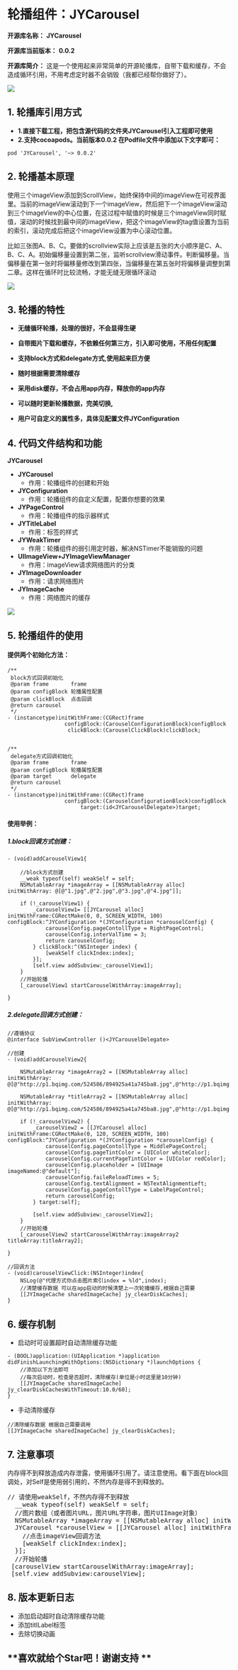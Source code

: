# **轮播组件：JYCarousel**

**开源库名称：** **JYCarousel**

**开源库当前版本：** **0.0.2**

**开源库简介：** 这是一个使用起来非常简单的开源轮播库，自带下载和缓存，不会造成循环引用，不用考虑定时器不会销毁（我都已经帮你做好了）。


![](https://github.com/Delyer/JYCarousel/raw/master/JYCarouselImage/JYCarouselIcon.png)

## **1. 轮播库引用方式**

- **1.直接下载工程，把包含源代码的文件夹JYCarousel引入工程即可使用**
- **2.支持cocoapods。当前版本0.0.2 在Podfile文件中添加以下文字即可：**
```
pod 'JYCarousel', '~> 0.0.2'
```

## **2. 轮播基本原理**

使用三个imageView添加到ScrollView，始终保持中间的imageView在可视界面里。当前的imageView滚动到下一个imageView，然后把下一个imageView滚动到三个imageView的中心位置，在这过程中赋值的时候是三个imageView同时赋值，滚动的时候找到最中间的imageView，把这个imageView的tag值设置为当前的索引，滚动完成后把这个imageView设置为中心滚动位置。

比如三张图A、B、C。要做的scrollview实际上应该是五张的大小顺序是C、A、B、C、A。初始偏移量设置到第二张，监听scrollview滑动事件。判断偏移量。当偏移量在第一张时将偏移量修改到第四张，当偏移量在第五张时将偏移量调整到第二章。这样在循环时比较流畅，才能无缝无限循环滚动


![](https://github.com/Delyer/JYCarousel/raw/master/JYCarouselImage/JYCarouselDemo.gif)


## **3. 轮播的特性**
- **无缝循环轮播，处理的很好，不会显得生硬**

- **自带图片下载和缓存，不依赖任何第三方，引入即可使用，不用任何配置**

- **支持block方式和delegate方式,使用起来巨方便**

- **随时根据需要清除缓存**

- **采用disk缓存，不会占用app内存，释放你的app内存**

- **可以随时更新轮播数据，完美切换,**

- **用户可自定义的属性多，具体见配置文件JYConfiguration**


## **4. 代码文件结构和功能**

**JYCarousel**

- **JYCarousel**
	- 作用：轮播组件的创建和开始
- **JYConfiguration** 
	- 作用：轮播组件的自定义配置，配置你想要的效果
- **JYPageControl** 
	- 作用：轮播组件的指示器样式
- **JYTitleLabel** 
	- 作用：标签的样式
- **JYWeakTimer**
	- 作用：轮播组件的弱引用定时器，解决NSTimer不能销毁的问题
- **UIImageView+JYImageViewManager** 
	- 作用：imageView请求网络图片的分类
- **JYImageDownloader**
	-  作用：请求网络图片
- **JYImageCache**
	- 作用：网络图片的缓存

![](https://github.com/Delyer/JYCarousel/raw/master/JYCarouselImage/JYCarouselStruct.png)

## **5. 轮播组件的使用**

#### **提供两个初始化方法：**

```
/**
 block方式回调初始化
 @param frame       frame
 @param configBlock 轮播属性配置
 @param clickBlock  点击回调
 @return carousel
 */
- (instancetype)initWithFrame:(CGRect)frame
                  configBlock:(CarouselConfigurationBlock)configBlock
                   clickBlock:(CarouselClickBlock)clickBlock;


/**
 delegate方式回调初始化
 @param frame       frame
 @param configBlock 轮播属性配置
 @param target      delegate
 @return carousel
 */
- (instancetype)initWithFrame:(CGRect)frame
                  configBlock:(CarouselConfigurationBlock)configBlock
                       target:(id<JYCarouselDelegate>)target;
```



#### **使用举例：**

##### **1.block回调方式创建：**

```
- (void)addCarouselView1{
    
    //block方式创建
    __weak typeof(self) weakSelf = self;
    NSMutableArray *imageArray = [[NSMutableArray alloc] initWithArray: @[@"1.jpg",@"2.jpg",@"3.jpg",@"4.jpg"]];
    
    if (!_carouselView1) {
        _carouselView1= [[JYCarousel alloc] initWithFrame:CGRectMake(0, 0, SCREEN_WIDTH, 100) configBlock:^JYConfiguration *(JYConfiguration *carouselConfig) {
            carouselConfig.pageContollType = RightPageControl;
            carouselConfig.interValTime = 3;
            return carouselConfig;
        } clickBlock:^(NSInteger index) {
            [weakSelf clickIndex:index];
        }];
        [self.view addSubview:_carouselView1];
    }
    //开始轮播
    [_carouselView1 startCarouselWithArray:imageArray];
    
}

```

##### **2.delegate回调方式创建：**

```
//遵循协议
@interface SubViewController ()<JYCarouselDelegate>

//创建
- (void)addCarouselView2{
    
    NSMutableArray *imageArray2 = [[NSMutableArray alloc] initWithArray: @[@"http://p1.bqimg.com/524586/894925a41a745ba8.jpg",@"http://p1.bqimg.com/524586/edd59898ac21642f.jpg",@"http://p1.bqimg.com/524586/d277aa654cd60c3d.jpg",@"http://p1.bqimg.com/524586/a49b8d3e1b953f25.jpg",@"http://p1.bqimg.com/524586/972bff3b7a5fb7e1.jpg"]];
    
    NSMutableArray *titleArray2 = [[NSMutableArray alloc] initWithArray: @[@"http://p1.bqimg.com/524586/894925a41a745ba8.jpg",@"http://p1.bqimg.com/524586/edd59898ac21642f.jpg",@"http://p1.bqimg.com/524586/d277aa654cd60c3d.jpg",@"http://p1.bqimg.com/524586/a49b8d3e1b953f25.jpg",@"http://p1.bqimg.com/524586/972bff3b7a5fb7e1.jpg"]];
    
    if (!_carouselView2) {
        _carouselView2 = [[JYCarousel alloc] initWithFrame:CGRectMake(0, 120, SCREEN_WIDTH, 100) configBlock:^JYConfiguration *(JYConfiguration *carouselConfig) {
            carouselConfig.pageContollType = MiddlePageControl;
            carouselConfig.pageTintColor = [UIColor whiteColor];
            carouselConfig.currentPageTintColor = [UIColor redColor];
            carouselConfig.placeholder = [UIImage imageNamed:@"default"];
            carouselConfig.faileReloadTimes = 5;
            carouselConfig.textAlignment = NSTextAlignmentLeft;
            carouselConfig.pageContollType = LabelPageControl;
            return carouselConfig;
        } target:self];
        
        [self.view addSubview:_carouselView2];
    }
    //开始轮播
    [_carouselView2 startCarouselWithArray:imageArray2 titleArray:titleArray2];
    
}

//回调方法
- (void)carouselViewClick:(NSInteger)index{
    NSLog(@"代理方式你点击图片索引index = %ld",index);
    //清楚缓存数据 可以在app启动的时候清楚上一次轮播缓存,根据自己需要
    [[JYImageCache sharedImageCache] jy_clearDiskCaches];
}

```

## **6. 缓存机制**
- 启动时可设置超时自动清除缓存功能

```
- (BOOL)application:(UIApplication *)application didFinishLaunchingWithOptions:(NSDictionary *)launchOptions {
	//添加以下方法即可
    //每次启动时，检查是否超时，清除缓存(单位是小时这里是10分钟)
    [[JYImageCache sharedImageCache] jy_clearDiskCachesWithTimeout:10.0/60];
}
```

- 手动清除缓存

```
//清除缓存数据 根据自己需要调用
[[JYImageCache sharedImageCache] jy_clearDiskCaches];
```


## **7. 注意事项**

内存得不到释放造成内存泄露，使用循环引用了。请注意使用。看下面在block回调处，对Self是使用弱引用的，不然内存是得不到释放的。
<pre>
// 请使用weakSelf，不然内存得不到释放
  __weak typeof(self) weakSelf = self;
  //图片数组（或者图片URL，图片URL字符串，图片UIImage对象）
  NSMutableArray *imageArray = [[NSMutableArray alloc] initWithArray: @[@1.jpg,@2.jpg,@3.jpg,@4.jpg]];
  JYCarousel *carouselView = [[JYCarousel alloc] initWithFrame:CGRectMake(0, 64, ViewWidth(self.view), 100) configBlock:nil clickBlock:NSInteger index {
    //点击imageView回调方法
    [weakSelf clickIndex:index];
  }];
  //开始轮播
 [carouselView startCarouselWithArray:imageArray];
 [self.view addSubview:carouselView];
</pre>


## **8. 版本更新日志**

- 添加启动超时自动清除缓存功能
- 添加titlLabel标签
- 去除切换动画

## **喜欢就给个Star吧！谢谢支持 **
